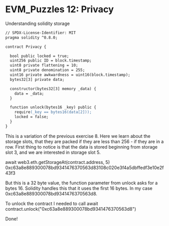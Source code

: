 # EVM_Puzzles 12: Privacy

Understanding solidity storage

```apache
// SPDX-License-Identifier: MIT
pragma solidity ^0.8.0;

contract Privacy {

  bool public locked = true;
  uint256 public ID = block.timestamp;
  uint8 private flattening = 10;
  uint8 private denomination = 255;
  uint16 private awkwardness = uint16(block.timestamp);
  bytes32[3] private data;

  constructor(bytes32[3] memory _data) {
    data = _data;
  }

  function unlock(bytes16 _key) public {
    require(_key == bytes16(data[2]));
    locked = false;
  }
}

```

This is a variation of the previous exercise 8. Here we learn about the storage slots, that they are packed if they are less than 256 - if they are in a row.
First thing to notice is that the data is stored beginning from storage slot 3, and we are interested in storage slot 5.

await web3.eth.getStorageAt(contract.address, 5)
0xc63a8e889300078bd9341476370563d83108c020e3f4a5dbffedf3e10e2f43f3

But this is a 32 byte value, the function parameter from unlock asks for a bytes 16. Solidity handles this that it uses the first 16 bytes. In my case 0xc63a8e889300078bd9341476370563d8.

To unlock the contract I needed to call
await contract.unlock("0xc63a8e889300078bd9341476370563d8")

Done!
